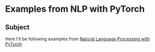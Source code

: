 # Examples from NLP with PyTorch

## Subject

Here I'll be following examples from [Natural Language Processing with PyTorch](https://www.goodreads.com/book/show/34691713-natural-language-processing-with-pytorch?ac=1&from_search=true&qid=XshWEHfZ6z&rank=1)
 
